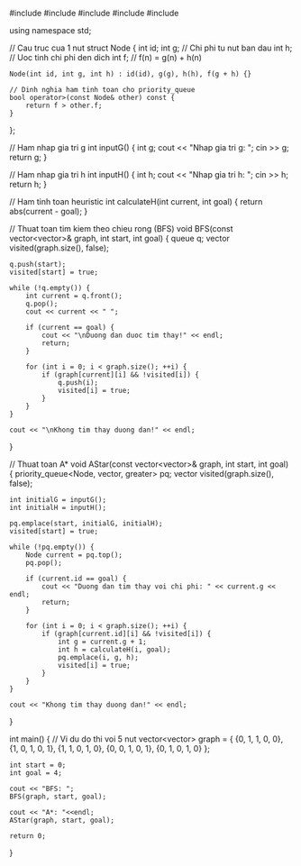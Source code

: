 #include <iostream>
#include <queue>
#include <vector>
#include <cmath>
#include <functional>

using namespace std;

// Cau truc cua 1 nut
struct Node {
    int id;
    int g; // Chi phi tu nut ban dau
    int h; // Uoc tinh chi phi den dich
    int f; // f(n) = g(n) + h(n)

    Node(int id, int g, int h) : id(id), g(g), h(h), f(g + h) {}

    // Dinh nghia ham tinh toan cho priority_queue
    bool operator>(const Node& other) const {
        return f > other.f;
    }
};

// Ham nhap gia tri g
int inputG() {
    int g;
    cout << "Nhap gia tri g: ";
    cin >> g;
    return g;
}

// Ham nhap gia tri h
int inputH() {
    int h;
    cout << "Nhap gia tri h: ";
    cin >> h;
    return h;
}

// Ham tinh toan heuristic
int calculateH(int current, int goal) {
    return abs(current - goal);
}

// Thuat toan tim kiem theo chieu rong (BFS)
void BFS(const vector<vector<bool>>& graph, int start, int goal) {
    queue<int> q;
    vector<bool> visited(graph.size(), false);

    q.push(start);
    visited[start] = true;

    while (!q.empty()) {
        int current = q.front();
        q.pop();
        cout << current << " ";

        if (current == goal) {
            cout << "\nDuong dan duoc tim thay!" << endl;
            return;
        }

        for (int i = 0; i < graph.size(); ++i) {
            if (graph[current][i] && !visited[i]) {
                q.push(i);
                visited[i] = true;
            }
        }
    }

    cout << "\nKhong tim thay duong dan!" << endl;
}

// Thuat toan A*
void AStar(const vector<vector<bool>>& graph, int start, int goal) {
    priority_queue<Node, vector<Node>, greater<Node>> pq;
    vector<bool> visited(graph.size(), false);

    int initialG = inputG();
    int initialH = inputH();

    pq.emplace(start, initialG, initialH);
    visited[start] = true;

    while (!pq.empty()) {
        Node current = pq.top();
        pq.pop();

        if (current.id == goal) {
            cout << "Duong dan tim thay voi chi phi: " << current.g << endl;
            return;
        }

        for (int i = 0; i < graph.size(); ++i) {
            if (graph[current.id][i] && !visited[i]) {
                int g = current.g + 1;
                int h = calculateH(i, goal);
                pq.emplace(i, g, h);
                visited[i] = true;
            }
        }
    }

    cout << "Khong tim thay duong dan!" << endl;
}

int main() {
    // Vi du do thi voi 5 nut
    vector<vector<bool>> graph = {
        {0, 1, 1, 0, 0},
        {1, 0, 1, 0, 1},
        {1, 1, 0, 1, 0},
        {0, 0, 1, 0, 1},
        {0, 1, 0, 1, 0}
    };

    int start = 0;
    int goal = 4;

    cout << "BFS: ";
    BFS(graph, start, goal);

    cout << "A*: "<<endl;
    AStar(graph, start, goal);

    return 0;
}
